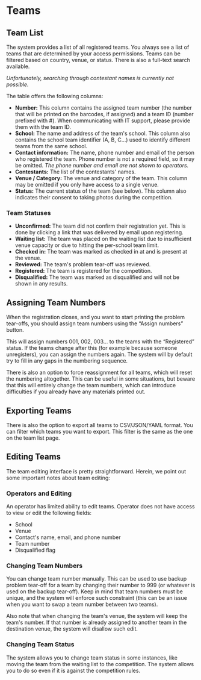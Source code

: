 # Teams

## Team List

The system provides a list of all registered teams. You always see a list of teams that are determined by your access
permissions. Teams can be filtered based on country, venue, or status. There is also a full-text search available.

_Unfortunately, searching through contestant names is currently not possible._

The table offers the following columns:

* **Number:** This column contains the assigned team number (the number that will be printed on the barcodes, if
  assigned) and a team ID (number prefixed with #). When communicating with IT support, please provide them with the
  team ID.
* **School:** The name and address of the team's school. This column also contains the school team identifier (A, B, C…)
  used to identify different teams from the same school.
* **Contact information:** The name, phone number and email of the person who registered the team. Phone number is not a
  required field, so it may be omitted. _The phone number and email are not shown to operators._
* **Contestants:** The list of the contestants' names.
* **Venue / Category:** The venue and category of the team. This column may be omitted if you only have access to a
  single venue.
* **Status:** The current status of the team (see below). This column also indicates their consent to taking photos
  during the competition.

### Team Statuses

* **Unconfirmed:** The team did not confirm their registration yet. This is done by clicking a link that was delivered
  by email upon registering.
* **Waiting list:** The team was placed on the waiting list due to insufficient venue capacity or due to hitting the
  per-school team limit.
* **Checked in:** The team was marked as checked in at and is present at the venue.
* **Reviewed:** The team's problem tear-off was reviewed.
* **Registered:** The team is registered for the competition.
* **Disqualified:** The team was marked as disqualified and will not be shown in any results.

## Assigning Team Numbers

When the registration closes, and you want to start printing the problem tear-offs, you should assign team numbers using
the “Assign numbers” button.

This will assign numbers 001, 002, 003… to the teams with the “Registered” status. If the teams change after this (for
example because someone unregisters), you can assign the numbers again. The system will by default try to fill in any
gaps in the numbering sequence.

There is also an option to force reassignment for all teams, which will reset the numbering altogether. This can be
useful in some situations, but beware that this will entirely change the team numbers, which can introduce difficulties
if you already have any materials printed out.

## Exporting Teams

There is also the option to export all teams to CSV/JSON/YAML format. You can filter which teams you want to export.
This filter is the same as the one on the team list page.

## Editing Teams

The team editing interface is pretty straightforward. Herein, we point out some important notes about team editing:

### Operators and Editing

An operator has limited ability to edit teams. Operator does not have access to view or edit the following fields:
* School
* Venue
* Contact's name, email, and phone number
* Team number
* Disqualified flag

### Changing Team Numbers

You can change team number manually. This can be used to use backup problem tear-off for a team by changing their number
to 999 (or whatever is used on the backup tear-off). Keep in mind that team numbers must be unique, and the system will
enforce such constraint (this can be an issue when you want to swap a team number between two teams).

Also note that when changing the team's venue, the system will keep the team's number. If that number is already
assigned to another team in the destination venue, the system will disallow such edit.

### Changing Team Status

The system allows you to change team status in some instances, like moving the team from the waiting list to the
competition. The system allows you to do so even if it is against the competition rules.
